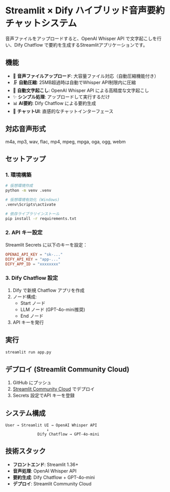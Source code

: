 # Streamlit × Dify ハイブリッド音声要約チャットシステム

音声ファイルをアップロードすると、OpenAI Whisper API で文字起こしを行い、Dify Chatflow で要約を生成するStreamlitアプリケーションです。

## 機能

- 🎤 **音声ファイルアップロード**: 大容量ファイル対応（自動圧縮機能付き）
- 🗜️ **自動圧縮**: 25MB超過時は自動でWhisper API制限内に圧縮
- 📝 **自動文字起こし**: OpenAI Whisper API による高精度な文字起こし
- ✨ **シンプル処理**: アップロードして実行するだけ
- 📊 **AI要約**: Dify Chatflow による要約生成
- 💬 **チャットUI**: 直感的なチャットインターフェース

## 対応音声形式

m4a, mp3, wav, flac, mp4, mpeg, mpga, oga, ogg, webm

## セットアップ

### 1. 環境構築

```bash
# 仮想環境作成
python -m venv .venv

# 仮想環境有効化 (Windows)
.venv\Scripts\activate

# 依存ライブラリインストール
pip install -r requirements.txt
```

### 2. API キー設定

Streamlit Secrets に以下のキーを設定：

```toml
OPENAI_API_KEY = "sk-..."
DIFY_API_KEY = "app-..."
DIFY_APP_ID = "xxxxxxxx"
```

### 3. Dify Chatflow 設定

1. Dify で新規 Chatflow アプリを作成
2. ノード構成:
   - Start ノード
   - LLM ノード (GPT-4o-mini推奨)
   - End ノード
3. API キーを発行

## 実行

```bash
streamlit run app.py
```

## デプロイ (Streamlit Community Cloud)

1. GitHub にプッシュ
2. [Streamlit Community Cloud](https://share.streamlit.io) でデプロイ
3. Secrets 設定でAPI キーを登録

## システム構成

```
User → Streamlit UI → OpenAI Whisper API
                  ↓
              Dify Chatflow → GPT-4o-mini
```

## 技術スタック

- **フロントエンド**: Streamlit 1.36+
- **音声処理**: OpenAI Whisper API
- **要約生成**: Dify Chatflow + GPT-4o-mini
- **デプロイ**: Streamlit Community Cloud
